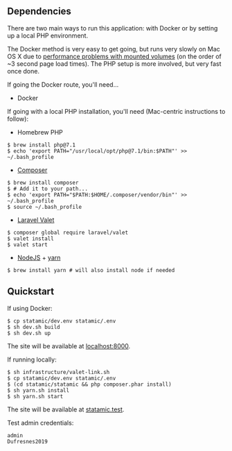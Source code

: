 ## Dependencies

There are two main ways to run this application: with Docker or by setting up a local PHP environment.

The Docker method is very easy to get going, but runs very slowly on Mac OS X due to [performance problems with mounted volumes](https://github.com/docker/for-mac/issues/77) (on the order of ~3 second page load times).
The PHP setup is more involved, but very fast once done.

If going the Docker route, you'll need...

- Docker

If going with a local PHP installation, you'll need (Mac-centric instructions to follow):

- Homebrew PHP

```
$ brew install php@7.1
$ echo 'export PATH="/usr/local/opt/php@7.1/bin:$PATH"' >> ~/.bash_profile
```

- [Composer](https://getcomposer.org/)

```
$ brew install composer
$ # Add it to your path...
$ echo 'export PATH="$PATH:$HOME/.composer/vendor/bin"' >> ~/.bash_profile
$ source ~/.bash_profile
```

- [Laravel Valet](https://laravel.com/docs/5.8/valet)

```
$ composer global require laravel/valet
$ valet install
$ valet start
```

- [NodeJS](https://nodejs.org/en/download/) + [yarn](https://yarnpkg.com/lang/en/docs/install/)

```
$ brew install yarn # will also install node if needed
```

## Quickstart

If using Docker:

```
$ cp statamic/dev.env statamic/.env
$ sh dev.sh build
$ sh dev.sh up
```

The site will be available at [localhost:8000](http://localhost:8000).

If running locally:

```
$ sh infrastructure/valet-link.sh
$ cp statamic/dev.env statamic/.env
$ (cd statamic/statamic && php composer.phar install)
$ sh yarn.sh install
$ sh yarn.sh start
```

The site will be available at [statamic.test](http://statamic.test).

Test admin credentials:

```
admin
Dufresnes2019
```
